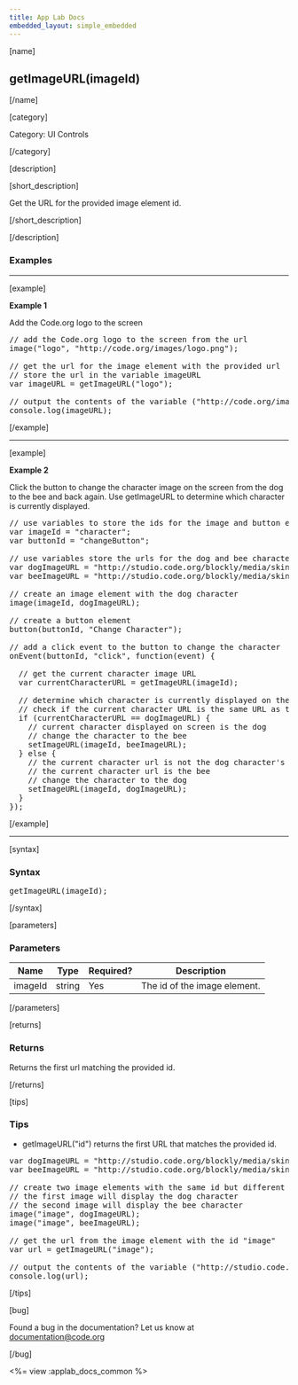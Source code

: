 ```yaml
---
title: App Lab Docs
embedded_layout: simple_embedded
---
```


[name]

## getImageURL(imageId)

[/name]

[category]

Category: UI Controls

[/category]

[description]

[short_description]

Get the URL for the provided image element id.

[/short_description]

[/description]

### Examples
____________________________________________________

[example]

**Example 1**

Add the Code.org logo to the screen

<pre>
// add the Code.org logo to the screen from the url
image("logo", "http://code.org/images/logo.png");

// get the url for the image element with the provided url
// store the url in the variable imageURL
var imageURL = getImageURL("logo");

// output the contents of the variable ("http://code.org/images/logo.png") to the console
console.log(imageURL);
</pre>

[/example]

____________________________________________________

[example]

**Example 2**

Click the button to change the character image on the screen from the dog to the bee and back again.
Use getImageURL to determine which character is currently displayed.

<pre>
// use variables to store the ids for the image and button elements
var imageId = "character";
var buttonId = "changeButton";

// use variables store the urls for the dog and bee character images
var dogImageURL = "http://studio.code.org/blockly/media/skins/applab/static_avatar.png";
var beeImageURL = "http://studio.code.org/blockly/media/skins/bee/static_avatar.png";

// create an image element with the dog character
image(imageId, dogImageURL);

// create a button element
button(buttonId, "Change Character");

// add a click event to the button to change the character
onEvent(buttonId, "click", function(event) {

  // get the current character image URL
  var currentCharacterURL = getImageURL(imageId);

  // determine which character is currently displayed on the screen
  // check if the current character URL is the same URL as the dog character's
  if (currentCharacterURL == dogImageURL) {
    // current character displayed on screen is the dog
    // change the character to the bee
    setImageURL(imageId, beeImageURL);
  } else {
    // the current character url is not the dog character's url
    // the current character url is the bee
    // change the character to the dog
    setImageURL(imageId, dogImageURL);
  }
});
</pre>

[/example]

____________________________________________________

[syntax]

### Syntax
<pre>
getImageURL(imageId);
</pre>

[/syntax]

[parameters]

### Parameters

| Name  | Type | Required? | Description |
|-----------------|------|-----------|-------------|
| imageId | string | Yes | The id of the image element. |

[/parameters]

[returns]

### Returns
Returns the first url matching the provided id.

[/returns]

[tips]

### Tips
- getImageURL("id") returns the first URL that matches the provided id.
<pre>
var dogImageURL = "http://studio.code.org/blockly/media/skins/applab/static_avatar.png";
var beeImageURL = "http://studio.code.org/blockly/media/skins/bee/static_avatar.png";

// create two image elements with the same id but different urls
// the first image will display the dog character
// the second image will display the bee character
image("image", dogImageURL);
image("image", beeImageURL);

// get the url from the image element with the id "image"
var url = getImageURL("image");

// output the contents of the variable ("http://studio.code.org/blockly/media/skins/applab/static_avatar.png") to the console
console.log(url);
</pre>

[/tips]

[bug]

Found a bug in the documentation? Let us know at documentation@code.org

[/bug]

<%= view :applab_docs_common %>
